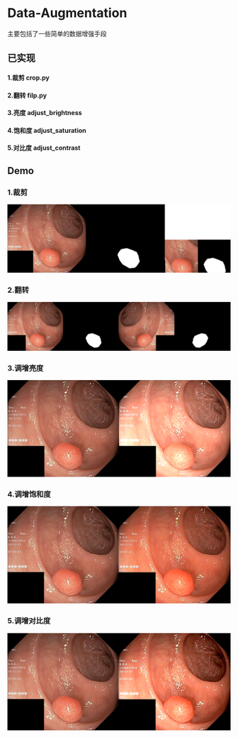 # Data-Augmentation
主要包括了一些简单的数据增强手段

## 已实现
#### 1.裁剪   crop.py
#### 2.翻转   filp.py
#### 3.亮度   adjust_brightness
#### 4.饱和度  adjust_saturation
#### 5.对比度  adjust_contrast

[//]: # (#### 6.高斯模糊)


## Demo
### 1.裁剪
![crop](images/crop.jpg)
### 2.翻转
![horizontal_vertical_filp](images/horizontal_vertical_filp.jpg)
### 3.调增亮度
![adjust_brightness](images/adjust_brightness.jpg)
### 4.调增饱和度
![adjust_brightness](images/adjust_saturation.jpg)
### 5.调增对比度
![adjust_brightness](images/adjust_contrast.jpg)